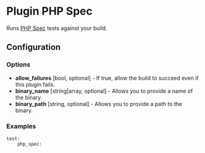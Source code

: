 Plugin PHP Spec
===============

Runs [PHP Spec](http://www.phpspec.net/) tests against your build.

Configuration
-------------

### Options

* **allow_failures** [bool, optional] - If true, allow the build to succeed even if this plugin fails.
* **binary_name** [string|array, optional] - Allows you to provide a name of the binary.
* **binary_path** [string, optional] - Allows you to provide a path to the binary.

### Examples

```
test:
    php_spec:
```
